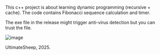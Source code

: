 This c++ project is about learning dynamic programming (recursive + cache).
The code contains Fibonacci sequence calculation and timer.

The exe file in the release might trigger anti-virus detection but you can trust the file.

![image](https://github.com/user-attachments/assets/b4fe200f-c8ad-4339-8370-63560d5fb5b0)

UltimateSheep, 2025.
